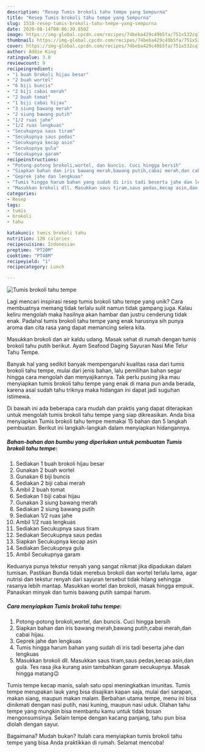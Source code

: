 ```yaml
---
description: "Resep Tumis brokoli tahu tempe yang Sempurna"
title: "Resep Tumis brokoli tahu tempe yang Sempurna"
slug: 1518-resep-tumis-brokoli-tahu-tempe-yang-sempurna
date: 2020-08-14T08:06:30.850Z
image: https://img-global.cpcdn.com/recipes/74beba429c49b5fa/751x532cq70/tumis-brokoli-tahu-tempe-foto-resep-utama.jpg
thumbnail: https://img-global.cpcdn.com/recipes/74beba429c49b5fa/751x532cq70/tumis-brokoli-tahu-tempe-foto-resep-utama.jpg
cover: https://img-global.cpcdn.com/recipes/74beba429c49b5fa/751x532cq70/tumis-brokoli-tahu-tempe-foto-resep-utama.jpg
author: Addie King
ratingvalue: 3.8
reviewcount: 9
recipeingredient:
- "1 buah brokoli hijau besar"
- "2 buah wortel"
- "6 biji buncis"
- "2 biji cabai merah"
- "2 buah tomat"
- "1 biji cabai hijau"
- "3 siung bawang merah"
- "2 siung bawang putih"
- "1/2 ruas jahe"
- "1/2 ruas lengkuas"
- "Secukupnya saus tiram"
- "Secukupnya saus pedas"
- "Secukupnya kecap asin"
- "Secukupnya gula"
- "Secukupnya garam"
recipeinstructions:
- "Potong-potong brokoli,wortel, dan buncis. Cuci hingga bersih"
- "Siapkan bahan dan iris bawang merah,bawang putih,cabai merah,dan cabai hijau."
- "Geprek jahe dan lengkuas"
- "Tumis hingga harum bahan yang sudah di iris tadi beserta jahe dan lengkuas"
- "Masukkan brokoli dll. Masukkan saus tiram,saus pedas,kecap asin,dan gula. Tes rasa jika kurang asin tambahkan garam secukupnya. Masak hingga matang😉"
categories:
- Resep
tags:
- tumis
- brokoli
- tahu

katakunci: tumis brokoli tahu 
nutrition: 128 calories
recipecuisine: Indonesian
preptime: "PT20M"
cooktime: "PT48M"
recipeyield: "1"
recipecategory: Lunch

---
```



![Tumis brokoli tahu tempe](https://img-global.cpcdn.com/recipes/74beba429c49b5fa/751x532cq70/tumis-brokoli-tahu-tempe-foto-resep-utama.jpg)

Lagi mencari inspirasi resep tumis brokoli tahu tempe yang unik? Cara membuatnya memang tidak terlalu sulit namun tidak gampang juga. Kalau keliru mengolah maka hasilnya akan hambar dan justru cenderung tidak enak. Padahal tumis brokoli tahu tempe yang enak harusnya sih punya aroma dan cita rasa yang dapat memancing selera kita.

Masukkan brokoli dan air kaldu udang. Masak sehat di rumah dengan tumis brokoli tahu putih berikut. Ayam Seafood Daging Sayuran Nasi Mie Telur Tahu Tempe.

Banyak hal yang sedikit banyak mempengaruhi kualitas rasa dari tumis brokoli tahu tempe, mulai dari jenis bahan, lalu pemilihan bahan segar hingga cara mengolah dan menyajikannya. Tak perlu pusing jika mau menyiapkan tumis brokoli tahu tempe yang enak di mana pun anda berada, karena asal sudah tahu triknya maka hidangan ini dapat jadi suguhan istimewa.


Di bawah ini ada beberapa cara mudah dan praktis yang dapat diterapkan untuk mengolah tumis brokoli tahu tempe yang siap dikreasikan. Anda bisa menyiapkan Tumis brokoli tahu tempe memakai 15 bahan dan 5 langkah pembuatan. Berikut ini langkah-langkah dalam menyiapkan hidangannya.

<!--inarticleads1-->

##### Bahan-bahan dan bumbu yang diperlukan untuk pembuatan Tumis brokoli tahu tempe:

1. Sediakan 1 buah brokoli hijau besar
1. Gunakan 2 buah wortel
1. Gunakan 6 biji buncis
1. Sediakan 2 biji cabai merah
1. Ambil 2 buah tomat
1. Sediakan 1 biji cabai hijau
1. Gunakan 3 siung bawang merah
1. Sediakan 2 siung bawang putih
1. Sediakan 1/2 ruas jahe
1. Ambil 1/2 ruas lengkuas
1. Sediakan Secukupnya saus tiram
1. Sediakan Secukupnya saus pedas
1. Siapkan Secukupnya kecap asin
1. Sediakan Secukupnya gula
1. Ambil Secukupnya garam


Keduanya punya tekstur renyah yang sangat nikmat jika dipadukan dalam tumisan. Pastikan Bunda tidak merebus brokoli dan wortel terlalu lama, agar nutrisi dan tekstur renyah dari sayuran tersebut tidak hilang sehingga rasanya lebih mantap. Masukkan wortel dan brokoli, masak hingga empuk. Panaskan minyak dan tumis bawang putih sampai harum. 

<!--inarticleads2-->

##### Cara menyiapkan Tumis brokoli tahu tempe:

1. Potong-potong brokoli,wortel, dan buncis. Cuci hingga bersih
1. Siapkan bahan dan iris bawang merah,bawang putih,cabai merah,dan cabai hijau.
1. Geprek jahe dan lengkuas
1. Tumis hingga harum bahan yang sudah di iris tadi beserta jahe dan lengkuas
1. Masukkan brokoli dll. Masukkan saus tiram,saus pedas,kecap asin,dan gula. Tes rasa jika kurang asin tambahkan garam secukupnya. Masak hingga matang😉


Tumis tempe kecap manis, salah satu opsi meningkatkan imunitas. Tumis tempe merupakan lauk yang bisa disajikan kapan saja, mulai dari sarapan, makan siang, maupun makan malam. Berbahan utama tempe, menu ini bisa dinikmati dengan nasi putih, nasi kuning, maupun nasi uduk. Olahan tahu tempe yang mungkin bisa membantu kamu untuk tidak bosan mengonsumsinya. Selain tempe dengan kacang panjang, tahu pun bisa diolah dengan sayur. 

Bagaimana? Mudah bukan? Itulah cara menyiapkan tumis brokoli tahu tempe yang bisa Anda praktikkan di rumah. Selamat mencoba!
